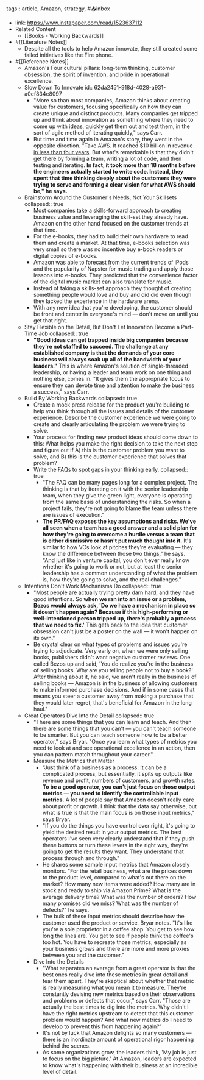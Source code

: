 tags:: article, Amazon, strategy, #📥inbox

- link: https://www.instapaper.com/read/1523637112
- Related Content
	- [[Books - Working Backwards]]
- #[[Literature Notes]]
	- Despite all the tools to help Amazon innovate, they still created some failed initiatives like the Fire phone.
- #[[Reference Notes]]
	- Amazon's Four cultural pillars: long-term thinking, customer obsession, the spirit of invention, and pride in operational excellence.
	- Slow Down To Innovate
	  id:: 62da2451-918d-4028-a931-a0ef834c8097
		- "More so than most companies, Amazon thinks about creating value for customers, focusing specifically on how they can create unique and distinct products. Many companies get tripped up and think about innovation as something where they need to come up with ideas, quickly get them out and test them, in the sort of agile method of iterating quickly," says Carr.
		- But time and time again in Amazon's story, they went in the opposite direction. "Take AWS. It reached $10 billion in revenue [in less than four years](https://www.geekwire.com/2018/amazons-business-sales-marketplace-hits-10b-annual-revenue-reaching-milestone-faster-aws/). But what's remarkable is that they didn't get there by forming a team, writing a lot of code, and then testing and iterating. **In fact, it took more than 18 months before the engineers actually started to write code. Instead, they spent that time thinking deeply about the customers they were trying to serve and forming a clear vision for what AWS should be," he says.**
	- Brainstorm Around the Customer's Needs, Not Your Skillsets
	  collapsed:: true
		- Most companies take a skills-forward approach  to creating  business value and leveraging the skill-set they already have. Amazon on the other hand focused on the customer trends at that time.
		- For the e-books, they had to build their own hardware to read them and create a market. At that time, e-books selection was very small so there was no incentive buy e-book readers or digital copies of e-books.
		- Amazon was able to forecast from the current trends of iPods and the popularity of Napster for music trading and apply those lessons into e-books. They predicted that the convenience factor of the digital music market can also translate for music.
		- Instead of taking a skills-set approach they thought of creating something people would love and buy and did did even though they lacked the experience in the hardware arena.
		- With any new idea that you're developing, the customer should be front and center in everyone's mind — don't move on until you get that right.
	- Stay Flexible on the Detail, But Don't Let Innovation Become a Part-Time Job
	  collapsed:: true
		- **"Good ideas can get trapped inside big companies because they're not staffed to succeed. The challenge at any established company is that the demands of your core business will always soak up all of the bandwidth of your leaders."** This is where Amazon's solution of single-threaded leadership, or having a leader and team work on one thing and nothing else, comes in. "It gives them the appropriate focus to ensure they can devote time and attention to make the business a success," says Carr.
	- Build By Working Backwards
	  collapsed:: true
		- Create a mock press release for the product you're building to help you think through all the issues and details of the customer experience. Describe the customer experience we were going to create and clearly articulating the problem we were trying to solve.
		- Your process for finding new product ideas should come down to this: What helps you make the right decision to take the next step and figure out if A) this is the customer problem you want to solve, and B) this is the customer experience that solves that problem?
		- Write the FAQs to spot gaps in your thinking early.
		  collapsed:: true
			- "The FAQ can be many pages long for a complex project. The thinking is that by iterating on it with the senior leadership team, when they give the green light, everyone is operating from the same basis of understanding the risks. So when a project fails, they're not going to blame the team unless there are issues of execution."
			- **The PR/FAQ exposes the key assumptions and risks. We've all seen when a team has a good answer and a solid plan for how they're going to overcome a hurdle versus a team that is either dismissive or hasn't put much thought into it.** It's similar to how VCs look at pitches they're evaluating — they know the difference between those two things," he says. "And just like in venture capital, you don't ever really know whether it's going to work or not, but at least the senior leadership has a common understanding of what the problem is, how they're going to solve, and the real challenges."
	- Intentions Don't Work Mechanisms Do
	  collapsed:: true
		- "Most people are actually trying pretty darn hard, and they have good intentions. So **when we ran into an issue or a problem, Bezos would always ask, 'Do we have a mechanism in place so it doesn't happen again? Because if this high-performing or well-intentioned person tripped up, there's probably a process that we need to fix.'** This gets back to the idea that customer obsession can't just be a poster on the wall — it won't happen on its own."
		- Be crystal clear on what types of problems and issues you're trying to adjudicate. Very early on, when we were only selling books, publishers didn't want negative customer reviews. One called Bezos up and said, 'You do realize you're in the business of selling books. Why are you telling people not to buy a book?' After thinking about it, he said, we aren't really in the business of selling books — Amazon is in the business of allowing customers to make informed purchase decisions. And if in some cases that means you steer a customer away from making a purchase that they would later regret, that's beneficial for Amazon in the long haul."
	- Great Operators Dive Into the Detail
	  collapsed:: true
		- "There are some things that you can learn and teach. And then there are some things that you can't — you can't teach someone to be smarter. But you can teach someone how to be a better operator," says Bryar. "Once you learn what types of metrics you need to look at and see operational excellence in an action, then you can pattern match throughout your career."
		- Measure the Metrics that Matter
			- "Just think of a business as a process. It can be a complicated process, but essentially, it spits up outputs like revenue and profit, numbers of customers, and growth rates. **To be a good operator, you can't just focus on those output metrics — you need to identify the controllable input metrics.** A lot of people say that Amazon doesn't really care about profit or growth. I think that the data say otherwise, but what is true is that the main focus is on those input metrics," says Bryar.
			- "If you do the things you have control over right, it's going to yield the desired result in your output metrics. The best operators I've seen very clearly understand that if they push these buttons or turn these levers in the right way, they're going to get the results they want. They understand that process through and through."
			- He shares some sample input metrics that Amazon closely monitors. "For the retail business, what are the prices down to the product level, compared to what's out there on the market? How many new items were added? How many are in stock and ready to ship via Amazon Prime? What is the average delivery time? What was the number of orders? How many promises did we miss? What was the number of defects?" he says.
			- The bulk of these input metrics should describe how the customer used the product or service, Bryar notes. "It's like you're a sole proprietor in a coffee shop. You get to see how long the lines are. You get to see if people think the coffee's too hot. You have to recreate those metrics, especially as your business grows and there are more and more proxies between you and the customer."
		- Dive Into the Details
			- "What separates an average from a great operator is that the best ones really dive into these metrics in great detail and tear them apart. They're skeptical about whether that metric is really measuring what you mean it to measure. They're constantly devising new metrics based on their observations and problems or defects that occur," says Carr. "Those are actually the best times to dig into the metrics. Why didn't I have the right metrics upstream to detect that this customer problem would happen? And what new metrics do I need to develop to prevent this from happening again?'
			- It's not by luck that Amazon delights so many customers — there is an inordinate amount of operational rigor happening behind the scenes.
			- As some organizations grow, the leaders think, 'My job is just to focus on the big picture.' At Amazon, leaders are expected to know what's happening with their business at an incredible level of detail.